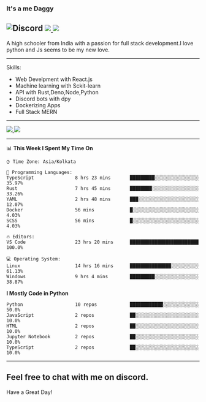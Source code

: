 
### It's a me Daggy

![Discord](https://img.shields.io/discord/491175207122370581?color=black&label=Discord&logo=discord) ![](https://img.shields.io/endpoint?url=https://dev.discordprofiles.me/api/badge/vscode/491174779278065689)<a href="https://github.com/Daggy1234">
  <img src="https://komarev.com/ghpvc/?username=Daggy1234&style=flat-square" />
</a>
 ----

A high schooler from India with a passion for full stack development.I love python and Js seems to be my new love. 

-----

Skills:

- Web Develpment with React.js
- Machine learning with Sckit-learn
- API with Rust,Deno,Node,Python
- Discord bots with dpy
- Dockerizing Apps
- Full Stack MERN

-----
<a href="https://github.com/Daggy1234">
  <img src="https://github-readme-stats.vercel.app/api?username=Daggy1234&show_icons=true&hide_border=true" />
</a><a href="https://github.com/Daggy1234">
  <img src="https://github-readme-stats.vercel.app/api/top-langs/?username=Daggy1234&layout=compact&langs_count=9&hide=css,html" />
</a>

---

<!--START_SECTION:waka-->
📊 **This Week I Spent My Time On** 

```text
⌚︎ Time Zone: Asia/Kolkata

💬 Programming Languages: 
TypeScript               8 hrs 23 mins       █████████░░░░░░░░░░░░░░░░   35.97% 
Rust                     7 hrs 45 mins       ████████░░░░░░░░░░░░░░░░░   33.26% 
YAML                     2 hrs 48 mins       ███░░░░░░░░░░░░░░░░░░░░░░   12.07% 
Docker                   56 mins             █░░░░░░░░░░░░░░░░░░░░░░░░   4.03% 
SCSS                     56 mins             █░░░░░░░░░░░░░░░░░░░░░░░░   4.03%

🔥 Editors: 
VS Code                  23 hrs 20 mins      █████████████████████████   100.0%

💻 Operating System: 
Linux                    14 hrs 16 mins      ███████████████░░░░░░░░░░   61.13% 
Windows                  9 hrs 4 mins        █████████░░░░░░░░░░░░░░░░   38.87%

```

**I Mostly Code in Python** 

```text
Python                   10 repos            ████████████░░░░░░░░░░░░░   50.0% 
JavaScript               2 repos             ██░░░░░░░░░░░░░░░░░░░░░░░   10.0% 
HTML                     2 repos             ██░░░░░░░░░░░░░░░░░░░░░░░   10.0% 
Jupyter Notebook         2 repos             ██░░░░░░░░░░░░░░░░░░░░░░░   10.0% 
TypeScript               2 repos             ██░░░░░░░░░░░░░░░░░░░░░░░   10.0%

```



<!--END_SECTION:waka-->

---

Feel free to chat with me on discord.
-----
Have a Great Day!
